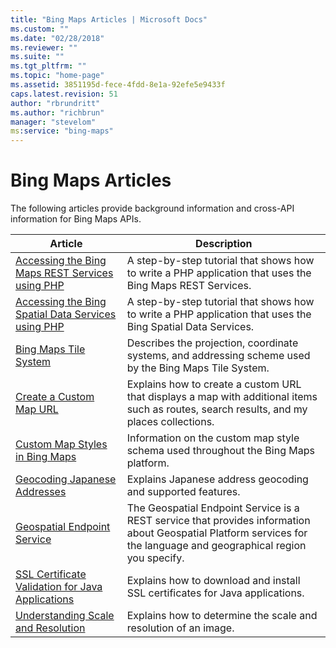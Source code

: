 ```yaml
---
title: "Bing Maps Articles | Microsoft Docs"
ms.custom: ""
ms.date: "02/28/2018"
ms.reviewer: ""
ms.suite: ""
ms.tgt_pltfrm: ""
ms.topic: "home-page"
ms.assetid: 3851195d-fece-4fdd-8e1a-92efe5e9433f
caps.latest.revision: 51
author: "rbrundritt"
ms.author: "richbrun"
manager: "stevelom"
ms:service: "bing-maps"
---
```

# Bing Maps Articles
The following articles provide background information and cross-API information for Bing Maps APIs.  
  
|Article|Description|  
|-------------|-----------------|  
|[Accessing the Bing Maps REST Services using PHP](../articles/accessing-the-bing-maps-rest-services-using-php.md)|A step-by-step tutorial that shows how to write a PHP application that uses the Bing Maps REST Services.|  
|[Accessing the Bing Spatial Data Services using PHP](../articles/accessing-the-bing-spatial-data-services-using-php.md)|A step-by-step tutorial that shows how to write a PHP application that uses the Bing Spatial Data Services.|  
|[Bing Maps Tile System](../articles/bing-maps-tile-system.md)|Describes the projection, coordinate systems, and addressing scheme used by the Bing Maps Tile System.|  
|[Create a Custom Map URL](../articles/create-a-custom-map-url.md)|Explains how to create a custom URL that displays a map with additional items such as routes, search results, and my places collections.|  
|[Custom Map Styles in Bing Maps](custom-map-styles-in-bing-maps.md)| Information on the custom map style schema used throughout the Bing Maps platform. |
|[Geocoding Japanese Addresses](../articles/geocoding-japanese-addresses.md)|Explains Japanese address geocoding and supported features.|  
|[Geospatial Endpoint Service](geospatial-endpoint-service.md)| The Geospatial Endpoint Service is a REST service that provides information about Geospatial Platform services for the language and geographical region you specify. |
|[SSL Certificate Validation for Java Applications](../articles/ssl-certificate-validation-for-java-applications.md)|Explains how to download and install SSL certificates for Java applications.|  
|[Understanding Scale and Resolution](../articles/understanding-scale-and-resolution.md)|Explains how to determine the scale and resolution of an image.|  
